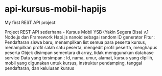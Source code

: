 # api-kursus-mobil-hapijs
My first REST API project

Project REST API sederhana - Kursus Mobil YSB (Yakin Segera Bisa) v.1
Node.js dan Framework Hapi.js
nanoid sebagai random ID generator
Fitur : Pendaftaran siswa baru, menampilkan list semua para peserta kursus,
  menampilkan profil salah satu peserta, mengedit profil peserta, menghapus peserta
Objek disimpan sementara di array, tidak menggunakan database service
Data yang tersimpan : Id, nama, umur, alamat, kursus yang dipilih, mobil yang digunakan
  untuk kursus, instruktur pendamping, tanggal pendaftaran, dan kelulusan kursus
